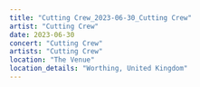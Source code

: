 ```yaml
---
title: "Cutting Crew_2023-06-30_Cutting Crew"
artist: "Cutting Crew"
date: 2023-06-30
concert: "Cutting Crew"
artists: "Cutting Crew"
location: "The Venue"
location_details: "Worthing, United Kingdom"
---
```

